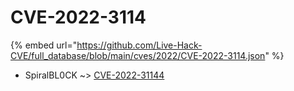 # CVE-2022-3114
{% embed url="https://github.com/Live-Hack-CVE/full_database/blob/main/cves/2022/CVE-2022-3114.json" %}

* SpiralBL0CK ~> [CVE-2022-31144](https://www.alice-snow.ru/2022/database/cve-2022-3114/cve-2022-31144-spiralbl0ck)